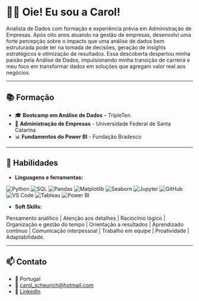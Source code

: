 # 👩🏼 Oie! Eu sou a Carol!

Analista de Dados com formação e experiência prévia em Administração de Empresas. Após oito anos atuando na gestão de empresas, desenvolvi uma forte percepção sobre o impacto que uma análise de dados bem estruturada pode ter na tomada de decisões, geração de insights estratégicos e otimização de resultados. Essa descoberta despertou minha paixão pela Análise de Dados, impulsionando minha transição de carreira e meu foco em transformar dados em soluções que agregam valor real aos negócios.

---

## 📚 Formação 

- 🎓 **Bootcamp em Análise de Dados** – TripleTen  
- 💼 **Administração de Empresas** - Universidade Federal de Santa Catarina
- 📊 **Fundamentos do Power BI** - Fundação Bradesco 

---

## 🧠 Habilidades

- **Linguagens e ferramentas:**  

![Python](https://img.shields.io/badge/Python-3776AB?style=for-the-badge&logo=python&logoColor=white)
![SQL](https://img.shields.io/badge/SQL-4479A1?style=for-the-badge&logo=postgresql&logoColor=white)
![Pandas](https://img.shields.io/badge/Pandas-150458?style=for-the-badge&logo=pandas&logoColor=white)
![Matplotlib](https://img.shields.io/badge/Matplotlib-11557C?style=for-the-badge&logo=plotly&logoColor=white)
![Seaborn](https://img.shields.io/badge/Seaborn-2E4C6D?style=for-the-badge&logo=python&logoColor=white)
![Jupyter](https://img.shields.io/badge/Jupyter-F37626?style=for-the-badge&logo=jupyter&logoColor=white)
![GitHub](https://img.shields.io/badge/GitHub-181717?style=for-the-badge&logo=github&logoColor=white)
![VS Code](https://img.shields.io/badge/VS%20Code-0078D7?style=for-the-badge&logo=visual-studio-code&logoColor=white)
![Tableau](https://img.shields.io/badge/Tableau-E97627?style=for-the-badge&logo=tableau&logoColor=white)
![Power BI](https://img.shields.io/badge/Power%20BI-F2C811?style=for-the-badge&logo=powerbi&logoColor=black)

- **Soft Skills:**

Pensamento analítico | Atenção aos detalhes | Raciocínio lógico | Organização e gestão do tempo | Orientação a resultados | Aprendizado contínuo | Comunicação interpessoal | Trabalho em equipe | Proatividade | Adaptabilidade.

---

## 📫 Contato

- 📍 Portugal
- 📩 carol_scheurich@hotmail.com
- 🔗  [LinkedIn](https://www.linkedin.com/in/carolinescheurich/)
